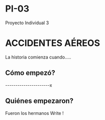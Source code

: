 # PI-03
Proyecto Individual 3

# ACCIDENTES AÉREOS 

La historia comienza cuando.....

## Cómo empezó?
----------------------x

## Quiénes empezaron?
Fueron los hermanos Write !

